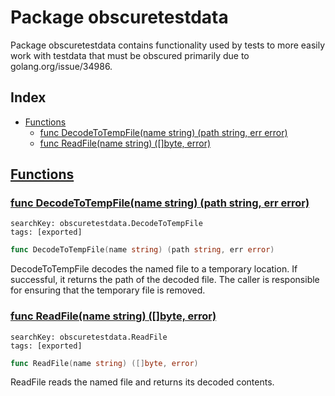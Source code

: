 # Package obscuretestdata

Package obscuretestdata contains functionality used by tests to more easily work with testdata that must be obscured primarily due to golang.org/issue/34986. 

## Index

* [Functions](#func)
    * [func DecodeToTempFile(name string) (path string, err error)](#DecodeToTempFile)
    * [func ReadFile(name string) ([]byte, error)](#ReadFile)


## <a id="func" href="#func">Functions</a>

### <a id="DecodeToTempFile" href="#DecodeToTempFile">func DecodeToTempFile(name string) (path string, err error)</a>

```
searchKey: obscuretestdata.DecodeToTempFile
tags: [exported]
```

```Go
func DecodeToTempFile(name string) (path string, err error)
```

DecodeToTempFile decodes the named file to a temporary location. If successful, it returns the path of the decoded file. The caller is responsible for ensuring that the temporary file is removed. 

### <a id="ReadFile" href="#ReadFile">func ReadFile(name string) ([]byte, error)</a>

```
searchKey: obscuretestdata.ReadFile
tags: [exported]
```

```Go
func ReadFile(name string) ([]byte, error)
```

ReadFile reads the named file and returns its decoded contents. 

